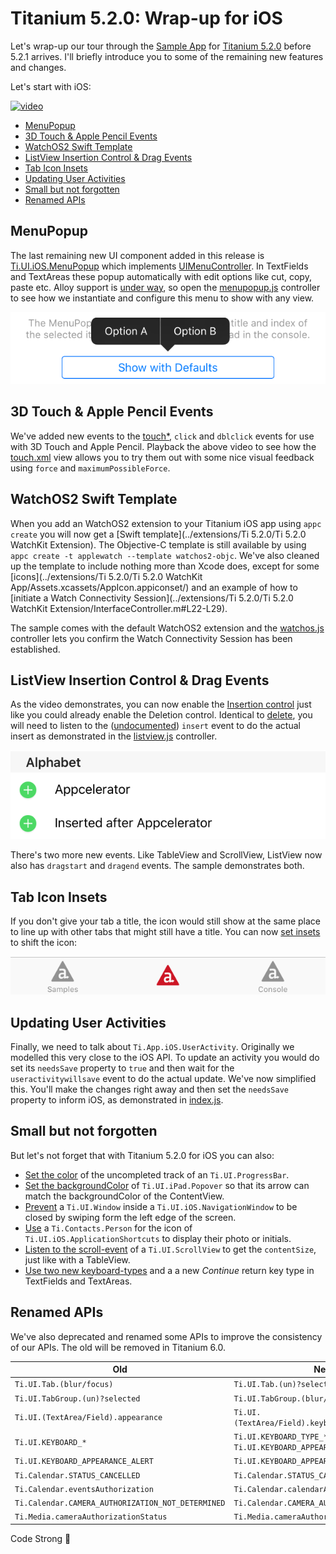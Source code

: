 # Titanium 5.2.0: Wrap-up for iOS

Let's wrap-up our tour through the [Sample App](http://github.com/appcelerator-developer-relations/appc-sample-ti520) for [Titanium 5.2.0](http://www.appcelerator.com/blog/2016/02/ga-release-of-cli-5-2-titanium-5-2-and-studio-4-5/) before 5.2.1 arrives. I'll briefly introduce you to some of the remaining new features and changes.

Let's start with iOS:

[![video](http://img.youtube.com/vi/vGZ4su0TZts/0.jpg)](https://www.youtube.com/watch?v=vGZ4su0TZts)

* [MenuPopup](#menupopup)
* [3D Touch & Apple Pencil Events](#3d-touch--apple-pencil-events)
* [WatchOS2 Swift Template](#watchos2-swift-template)
* [ListView Insertion Control & Drag Events](#listview-insertion-control--drag-events)
* [Tab Icon Insets](#tab-icon-insets)
* [Updating User Activities](#updating-user-activities)
* [Small but not forgotten](#small-but-not-forgotten)
* [Renamed APIs](#renamed-apis)

## MenuPopup

The last remaining new UI component added in this release is [Ti.UI.iOS.MenuPopup](http://docs.appcelerator.com/platform/latest/#!/api/Titanium.UI.iOS.MenuPopup) which implements [UIMenuController](https://developer.apple.com/library/prerelease/ios/documentation/iPhone/Reference/UIMenuController_Class/index.html). In TextFields and TextAreas these popup automatically with edit options like cut, copy, paste etc. Alloy support is [under way](https://jira.appcelerator.org/browse/ALOY-1357), so open the [menupopup.js](../app/controllers/ios/menupopup.js) controller to see how we instantiate and configure this menu to show with any view.

![MenuPopup](assets/menupopup.png)

## 3D Touch & Apple Pencil Events

We've added new events to the [touch*](http://docs.appcelerator.com/platform/latest/#!/api/Titanium.UI.View-event-touchstart), `click` and `dblclick` events for use with 3D Touch and Apple Pencil. Playback the above video to see how the [touch.xml](../app/views/ios/touch.xml) view allows you to try them out with some nice visual feedback using `force` and `maximumPossibleForce`.

## WatchOS2 Swift Template

When you add an WatchOS2 extension to your Titanium iOS app using `appc create` you will now get a [Swift template](../extensions/Ti 5.2.0/Ti 5.2.0 WatchKit Extension). The Objective-C template is still available by using `appc create -t applewatch --template watchos2-objc`. We've also cleaned up the template to include nothing more than Xcode does, except for some [icons](../extensions/Ti 5.2.0/Ti 5.2.0 WatchKit App/Assets.xcassets/AppIcon.appiconset/) and an example of how to [initiate a Watch Connectivity Session](../extensions/Ti 5.2.0/Ti 5.2.0 WatchKit Extension/InterfaceController.m#L22-L29).

The sample comes with the default WatchOS2 extension and the [watchos.js](../app/controllers/ios/watchos.js) controller lets you confirm the Watch Connectivity Session has been established.

## ListView Insertion Control & Drag Events

As the video demonstrates, you can now enable the [Insertion control](https://developer.apple.com/library/ios/documentation/UserExperience/Conceptual/TableView_iPhone/ManageInsertDeleteRow/ManageInsertDeleteRow.html) just like you could already enable the Deletion control. Identical to [delete](http://docs.appcelerator.com/platform/latest/#!/api/Titanium.UI.ListView-event-delete), you will need to listen to the ([undocumented](https://jira.appcelerator.org/browse/TIDOC-2481)) `insert` event to do the actual insert as demonstrated in the [listview.js](../app/controllers/ios/listview.js) controller.

![Insertion Control](assets/insertion.png)

There's two more new events. Like TableView and ScrollView, ListView now also has `dragstart` and `dragend` events. The sample demonstrates both.

## Tab Icon Insets

If you don't give your tab a title, the icon would still show at the same place to line up with other tabs that might still have a title. You can now [set insets](../app/styles/tab.tss) to shift the icon:

![Tab Icon Insets](assets/tab.png)

## Updating User Activities

Finally, we need to talk about `Ti.App.iOS.UserActivity`. Originally we modelled this very close to the iOS API. To update an activity you would do set its `needsSave` property to `true` and then wait for the `useractivitywillsave` event to do the actual update. We've now simplified this. You'll make the changes right away and then set the `needsSave` property to inform iOS, as demonstrated in [index.js](../app/controllers/index.js#L63).

## Small but not forgotten
But let's not forget that with Titanium 5.2.0 for iOS you can also:

* [Set the color](../app/styles/ios/progressbar.tss#L6) of the uncompleted track of an `Ti.UI.ProgressBar`.
* [Set the backgroundColor](../app/controllers/ios/popover.js#L3) of `Ti.UI.iPad.Popover` so that its arrow can match the backgroundColor of the ContentView.
* [Prevent](../app/styles/ios/window.tss) a `Ti.UI.Window` inside a `Ti.UI.iOS.NavigationWindow` to be closed by swiping form the left edge of the screen.
* [Use](../app/controllers/ios/appshortcuts.js#L45) a `Ti.Contacts.Person` for the icon of `Ti.UI.iOS.ApplicationShortcuts` to display their photo or initials.
* [Listen to the scroll-event](../app/views/ios/scrollview.xml) of a `Ti.UI.ScrollView` to get the `contentSize`, just like with a TableView.
* [Use two new keyboard-types](../app/views/ios/keyboard.xml) and a a new *Continue* return key type in TextFields and TextAreas.

## Renamed APIs

We've also deprecated and renamed some APIs to improve the consistency of our APIs. The old will be removed in Titanium 6.0.

| Old | New |
| --- | --- |
| `Ti.UI.Tab.(blur/focus)` | `Ti.UI.Tab.(un)?selected`
| `Ti.UI.TabGroup.(un)?selected` | `Ti.UI.TabGroup.(blur/focus)`
| `Ti.UI.(TextArea/Field).appearance` | `Ti.UI.(TextArea/Field).keyboardAppearance`
| `Ti.UI.KEYBOARD_*` | `Ti.UI.KEYBOARD_TYPE_*` and `Ti.UI.KEYBOARD_APPEARANCE_*`
| `Ti.UI.KEYBOARD_APPEARANCE_ALERT` | `Ti.UI.KEYBOARD_APPEARANCE_DARK`
| `Ti.Calendar.STATUS_CANCELLED` | `Ti.Calendar.STATUS_CANCELED`
| `Ti.Calendar.eventsAuthorization` | `Ti.Calendar.calendarAuthorization`
| `Ti.Calendar.CAMERA_AUTHORIZATION_NOT_DETERMINED` | `Ti.Calendar.CAMERA_AUTHORIZATION_UNKNOWN`
| `Ti.Media.cameraAuthorizationStatus` | `Ti.Media.cameraAuthorization`

Code Strong 🚀